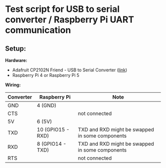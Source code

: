 # Test script for USB to serial converter / Raspberry Pi UART communication 
## Setup:
**Hardware:**
- Adafruit CP2102N Friend - USB to Serial Converter ([link](https://www.adafruit.com/product/5335))
- Raspberry Pi 4 or Raspberry Pi 5

**Wiring:**

| Converter | Raspberry Pi      | Note                                             |
|-----------|-------------------|--------------------------------------------------|
| GND       | 4 (GND)           |                                                  |
| CTS       |                   | not connected                                    |
| 5V        | 6 (5V)            |                                                  |
| TXD       | 10 (GPIO15 - RXD) | TXD and RXD might be swapped in some components  |
| RXD       | 8 (GPIO14 - TXD)  | TXD and RXD might be swapped in some components  |
| RTS       |                   | not connected                                    |